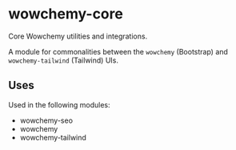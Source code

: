 # wowchemy-core

Core Wowchemy utilities and integrations.

A module for commonalities between the `wowchemy` (Bootstrap) and `wowchemy-tailwind` (Tailwind) UIs.

## Uses

Used in the following modules:

- wowchemy-seo
- wowchemy
- wowchemy-tailwind
